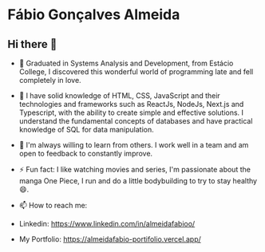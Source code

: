# Fábio Gonçalves Almeida

## Hi there 👋

- 🔭 Graduated in Systems Analysis and Development, from Estácio College, I discovered this wonderful world of programming late and fell completely in love.
- 🌱 I have solid knowledge of HTML, CSS, JavaScript and their technologies and frameworks such as ReactJs, NodeJs, Next.js and Typescript, with the ability to create simple and effective solutions. I understand the fundamental concepts of databases and have practical knowledge of SQL for data manipulation.
- 👯 I'm always willing to learn from others. I work well in a team and am open to feedback to constantly improve.
- ⚡ Fun fact: I like watching movies and series, I'm passionate about the manga One Piece, I run and do a little bodybuilding to try to stay healthy 😄.
- 📫 How to reach me: 
  
- Linkedin: <https://www.linkedin.com/in/almeidafabioo/>
- My Portfolio: <https://almeidafabio-portifolio.vercel.app/>
